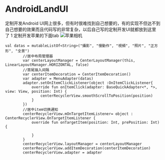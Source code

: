 # AndroidLandUI
定制开发Android UI网上很多，但有时很难找到自己想要的，有的实现不但达不到自己想要的效果而且代码写的非常复杂，以后自己写的定制开发UI就都放到这里了
1 定制开发苹果的下面tab
![苹果相机](https://gimg2.baidu.com/image_search/src=http%3A%2F%2Fmmbiz.qpic.cn%2Fmmbiz_png%2FcibketMByvrZ4MMeVK51mQ7NOQ1A3lfWfiayn4nvj6EXfRFL8GTdkhvjprYaEic7S1wzcZxpPSwricqYSG6icxLJdiaw%2F0%3Fwx_fmt%3Dpng&refer=http%3A%2F%2Fmmbiz.qpic.cn&app=2002&size=f9999,10000&q=a80&n=0&g=0n&fmt=jpeg?sec=1626918708&t=3ae7d1f07eaef3f6116ffb78e6010699)
```
val datas = mutableListOf<String>("攝影", "慢動作", "視頻", "照片", "正方形", "全景")
		//居中布局管理器
        var centerLayoutManager = CenterLayoutManager(this, LinearLayoutManager.HORIZONTAL, false)
        //首尾插入间隔
        var centerItemDecoration = CenterItemDecoration()
        var adapter = MenuAdapter(datas)
        adapter.setOnItemClickListener(object :OnItemClickListener{
            override fun onItemClick(adapter: BaseQuickAdapter<*, *>, view: View, position: Int) {
                centerRecyclerView.smoothScrollToPosition(position)
            }
        })
        //居中item切换通知
        centerRecyclerView.mOnTargetItemListener= object : CenterRecyclerView.OnTargetItemListener {
            override fun onTargetItem(position: Int, prePosition: Int) {
                
            }
        }
        centerRecyclerView.layoutManager = centerLayoutManager
        centerRecyclerView.addItemDecoration(centerItemDecoration)
        centerRecyclerView.adapter = adapter
```


